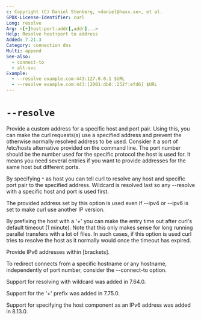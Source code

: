 ```yaml
---
c: Copyright (C) Daniel Stenberg, <daniel@haxx.se>, et al.
SPDX-License-Identifier: curl
Long: resolve
Arg: <[+]host:port:addr[,addr]...>
Help: Resolve host+port to address
Added: 7.21.3
Category: connection dns
Multi: append
See-also:
  - connect-to
  - alt-svc
Example:
  - --resolve example.com:443:127.0.0.1 $URL
  - --resolve example.com:443:[2001:db8::252f:efd6] $URL
---
```


# `--resolve`

Provide a custom address for a specific host and port pair. Using this, you
can make the curl requests(s) use a specified address and prevent the
otherwise normally resolved address to be used. Consider it a sort of
/etc/hosts alternative provided on the command line. The port number should be
the number used for the specific protocol the host is used for. It means you
need several entries if you want to provide addresses for the same host but
different ports.

By specifying `*` as host you can tell curl to resolve any host and specific
port pair to the specified address. Wildcard is resolved last so any --resolve
with a specific host and port is used first.

The provided address set by this option is used even if --ipv4 or --ipv6 is
set to make curl use another IP version.

By prefixing the host with a '+' you can make the entry time out after curl's
default timeout (1 minute). Note that this only makes sense for long running
parallel transfers with a lot of files. In such cases, if this option is used
curl tries to resolve the host as it normally would once the timeout has
expired.

Provide IPv6 addresses within [brackets].

To redirect connects from a specific hostname or any hostname, independently
of port number, consider the --connect-to option.

Support for resolving with wildcard was added in 7.64.0.

Support for the '+' prefix was added in 7.75.0.

Support for specifying the host component as an IPv6 address was added in 8.13.0.
